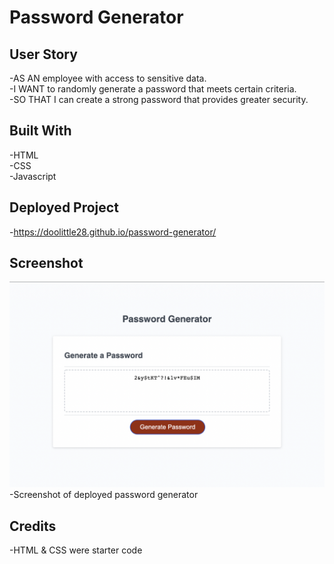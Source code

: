 # Password Generator 

## User Story 

-AS AN employee with access to sensitive data.  
-I WANT to randomly generate a password that meets certain criteria.  
-SO THAT I can create a strong password that provides greater security.  

## Built With 

-HTML  
-CSS  
-Javascript   

## Deployed Project

-https://doolittle28.github.io/password-generator/

## Screenshot 

![Password Generator](Assets/images/passwordgeneratorscreenshot.png)  
-Screenshot of deployed password generator  

## Credits 

-HTML & CSS were starter code   
